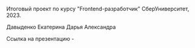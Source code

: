 Итоговый проект по курсу "Frontend-разработчик"
СберУниверситет, 2023.

Давыденко Екатерина
Дарья
Александра

Ссылка на презентацию - 
